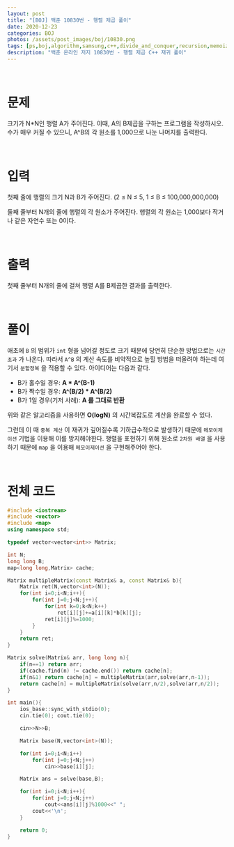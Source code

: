 ```yaml
---
layout: post
title: "[BOJ] 백준 10830번 - 행렬 제곱 풀이"
date: 2020-12-23
categories: BOJ
photos: /assets/post_images/boj/10830.png
tags: [ps,boj,algorithm,samsung,c++,divide_and_conquer,recursion,memoization,math,modula]
description: "백준 온라인 저지 10830번 - 행렬 제곱 C++ 재귀 풀이"
---
```


<br>

# 문제

크기가 N*N인 행렬 A가 주어진다. 이때, A의 B제곱을 구하는 프로그램을 작성하시오. 수가 매우 커질 수 있으니, A^B의 각 원소를 1,000으로 나눈 나머지를 출력한다.

<br>

# 입력

첫째 줄에 행렬의 크기 N과 B가 주어진다. (2 ≤ N ≤  5, 1 ≤ B ≤ 100,000,000,000)

둘째 줄부터 N개의 줄에 행렬의 각 원소가 주어진다. 행렬의 각 원소는 1,000보다 작거나 같은 자연수 또는 0이다.

<br>

# 출력

첫째 줄부터 N개의 줄에 걸쳐 행렬 A를 B제곱한 결과를 출력한다.

<br>

# 풀이

애초에 `B` 의 범위가 `int` 형을 넘어갈 정도로 크기 때문에 당연히 단순한 방법으로는 `시간 초과` 가 나온다. 따라서 `A^B` 의 계산 속도를 비약적으로 높힐 방법을 떠올려야 하는데 여기서 `분할정복` 을 적용할 수 있다. 아이디어는 다음과 같다.

- B가 홀수일 경우: **A * A^(B-1)**
- B가 짝수일 경우: **A^(B/2) * A^(B/2)**
- B가 1일 경우(기저 사례): **A 를 그대로 반환**

위와 같은 알고리즘을 사용하면 **O(logN)** 의 시간복잡도로 계산을 완료할 수 있다.

그런데 이 때 `중복 계산` 이 재귀가 깊어질수록 기하급수적으로 발생하기 때문에 `메모이제이션` 기법을 이용해 이를 방지해야한다. 행렬을 표현하기 위해 원소로 `2차원 배열` 을 사용하기 때문에 `map` 을 이용해 `메모이제이션` 을 구현해주어야 한다.

<br>

# 전체 코드

```c++
#include <iostream>
#include <vector>
#include <map>
using namespace std;

typedef vector<vector<int>> Matrix;

int N;
long long B;
map<long long,Matrix> cache;

Matrix multipleMatrix(const Matrix& a, const Matrix& b){
	Matrix ret(N,vector<int>(N));
	for(int i=0;i<N;i++){
		for(int j=0;j<N;j++){
			for(int k=0;k<N;k++)
				ret[i][j]+=a[i][k]*b[k][j];
			ret[i][j]%=1000;
		}
	}
	return ret;
}

Matrix solve(Matrix& arr, long long n){
	if(n==1) return arr;
	if(cache.find(n) != cache.end()) return cache[n];
	if(n&1) return cache[n] = multipleMatrix(arr,solve(arr,n-1));
	return cache[n] = multipleMatrix(solve(arr,n/2),solve(arr,n/2));
}

int main(){
	ios_base::sync_with_stdio(0);
	cin.tie(0); cout.tie(0);

	cin>>N>>B;

	Matrix base(N,vector<int>(N));

	for(int i=0;i<N;i++)
		for(int j=0;j<N;j++)
			cin>>base[i][j];

	Matrix ans = solve(base,B);

	for(int i=0;i<N;i++){
		for(int j=0;j<N;j++)
			cout<<ans[i][j]%1000<<" ";
		cout<<'\n';
	}

	return 0;
}
```